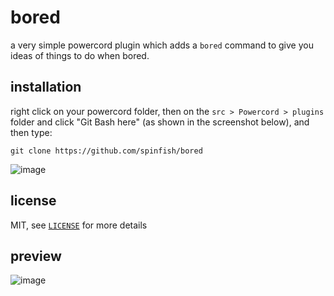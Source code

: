 # bored
a very simple powercord plugin which adds a ``bored`` command to give you ideas of things to do when bored.

## installation
right click on your powercord folder, then on the ``src > Powercord > plugins`` folder and click "Git Bash here" (as shown in the screenshot below), and then type:

```shell
git clone https://github.com/spinfish/bored
```

![image](https://media.discordapp.net/attachments/668999977833463821/784620760617451550/gitbashhere_.png?width=455&height=253)

## license
MIT, see [`LICENSE`](./LICENSE.md) for more details

## preview
![image](https://media.discordapp.net/attachments/668999977833463821/784630038947037195/unknown.png)